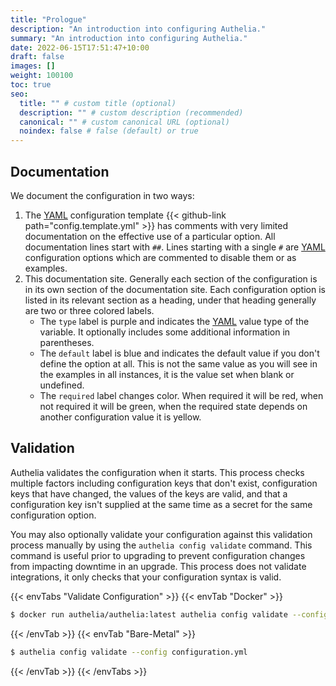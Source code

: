 ```yaml
---
title: "Prologue"
description: "An introduction into configuring Authelia."
summary: "An introduction into configuring Authelia."
date: 2022-06-15T17:51:47+10:00
draft: false
images: []
weight: 100100
toc: true
seo:
  title: "" # custom title (optional)
  description: "" # custom description (recommended)
  canonical: "" # custom canonical URL (optional)
  noindex: false # false (default) or true
---
```


## Documentation

We document the configuration in two ways:

1. The [YAML] configuration template {{< github-link path="config.template.yml" >}} has comments with very limited
   documentation on the effective use of a particular option. All documentation lines start with `##`. Lines
   starting with a single `#` are [YAML] configuration options which are commented to disable them or as examples.
2. This documentation site. Generally each section of the configuration is in its own section of the documentation
   site. Each configuration option is listed in its relevant section as a heading, under that heading generally are two
   or three colored labels.
   * The `type` label is purple and indicates the [YAML] value type of the variable. It optionally includes some
     additional information in parentheses.
   * The `default` label is blue and indicates the default value if you don't define the option at all. This is not the
     same value as you will see in the examples in all instances, it is the value set when blank or undefined.
   * The `required` label changes color. When required it will be red, when not required it will be green, when the
     required state depends on another configuration value it is yellow.

## Validation

Authelia validates the configuration when it starts. This process checks multiple factors including configuration keys
that don't exist, configuration keys that have changed, the values of the keys are valid, and that a configuration
key isn't supplied at the same time as a secret for the same configuration option.

You may also optionally validate your configuration against this validation process manually by using the
`authelia config validate` command. This command is useful prior to upgrading to prevent configuration changes from
impacting downtime in an upgrade. This process does not validate integrations, it only checks that your configuration
syntax is valid.

{{< envTabs "Validate Configuration" >}}
{{< envTab "Docker" >}}
```bash {title="Validate configuration..."}
$ docker run authelia/authelia:latest authelia config validate --config /config/configuration.yml
```
{{< /envTab >}}
{{< envTab "Bare-Metal" >}}
```bash {title="Validate configuration..."}
$ authelia config validate --config configuration.yml
```
{{< /envTab >}}
{{< /envTabs >}}

[YAML]: https://yaml.org/

